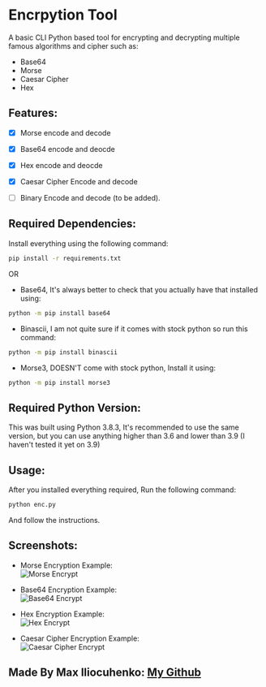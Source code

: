 # Encrpytion Tool
A basic CLI Python based tool for encrypting and decrypting multiple famous algorithms and cipher such as: 
* Base64
* Morse
* Caesar Cipher
* Hex

## Features:
- [x] Morse encode and decode

- [x] Base64 encode and deocde

- [x] Hex encode and deocde

- [x] Caesar Cipher Encode and decode
- [ ] Binary Encode and decode (to be added).

## Required Dependencies:
Install everything using the following command:
```bash
pip install -r requirements.txt
```

OR

* Base64, It's always better to check that you actually have that installed using: 
```bash
python -m pip install base64
```
* Binascii, I am not quite sure if it comes with stock python so run this command:
```bash
python -m pip install binascii
```
* Morse3, DOESN'T come with stock python, Install it using:
```bash
python -m pip install morse3
```

## Required Python Version:
This was built using Python 3.8.3, It's recommended to use the same version, but you can use anything higher than 3.6 and lower than 3.9 (I haven't tested it yet on 3.9)

## Usage:
After you installed everything required, Run the following command:
```bash 
python enc.py
```
And follow the instructions.

## Screenshots:

* Morse Encryption Example: <br> ![Morse Encrypt](https://github.com/maxily1/code-n-stitch/blob/master/Python/Encode_Decode_Tool/Screenshots/Screenshot_1.png?raw=true)

* Base64 Encryption Example: <br> ![Base64 Encrypt](https://github.com/maxily1/code-n-stitch/blob/master/Python/Encode_Decode_Tool/Screenshots/Screenshot_4.png?raw=true)

* Hex Encryption Example: <br> ![Hex Encrypt](https://github.com/maxily1/code-n-stitch/blob/master/Python/Encode_Decode_Tool/Screenshots/Screenshot_2.png?raw=true)

* Caesar Cipher Encryption Example: <br> ![Caesar Cipher Encrypt](https://github.com/maxily1/code-n-stitch/blob/master/Python/Encode_Decode_Tool/Screenshots/Screenshot_3.png?raw=true)

## Made By Max Iliocuhenko: [My Github](https://github.com/maxily1)

